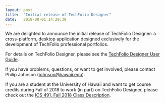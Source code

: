 ```yaml
---
layout: post
title:  "Initial release of TechFolio Designer"
date:   2018-08-01 14:29:39
---
```


We are delighted to announce the initial release of TechFolio Designer: a cross-platform, desktop application designed exclusively for the development of TechFolio professional portfolios.

For details on TechFolio Designer, please see the [TechFolio Designer User Guide](designer.html).

If you have problems, questions, or want to get involved, please contact Philip Johnson (johnson@hawaii.edu).

If you are a student at the University of Hawaii and want to get course credits during Fall of 2018 to work (in part) on TechFolio Designer, please check out the [ICS 491, Fall 2018 Class Description](http://philipmjohnson.org/ics491f18/).
